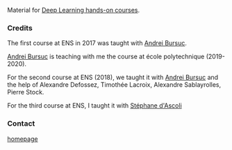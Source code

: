 Material for [Deep Learning hands-on courses](http://www.dataflowr.com).

### Credits

The first course at ENS in 2017 was taught with [Andrei Bursuc](https://abursuc.github.io/).

[Andrei Bursuc](https://abursuc.github.io/) is teaching with me the course at école polytechnique (2019-2020).

For the second course at ENS (2018), we taught it with [Andrei Bursuc](https://abursuc.github.io/) and the help of Alexandre Defossez, Timothée Lacroix, Alexandre Sablayrolles, Pierre Stock.

For the third course at ENS, I taught it with [Stéphane d'Ascoli](https://scholar.google.com/citations?user=2GcqQgYAAAAJ&hl=en)

### Contact

[homepage](https://www.di.ens.fr/~lelarge/)
